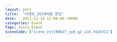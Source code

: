 ```yaml
---
layout: post
title:  "이벤트_2019여름_엔딩"
date:   2021-12-14 13:00:00 +0000
categories: Event
Tags: Story Event
SceneCode: ["scene_evt190627_cp0_q2_s10,7429311"]
---
```

